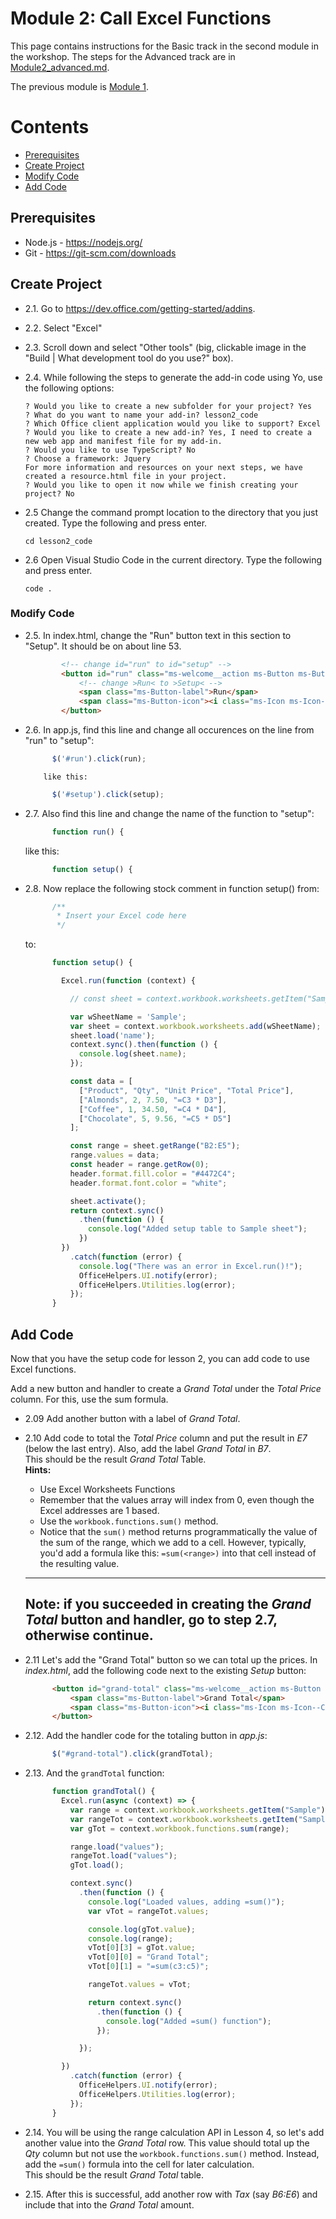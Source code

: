# Module 2: Call Excel Functions
This page contains instructions for the Basic track in the second module in the workshop. The steps for the Advanced track are in [Module2_advanced.md](Module2_advanced.md).

The previous module is [Module 1](Module1.md).

# Contents
* [Prerequisites](#prerequisites)
* [Create Project](#create-project)
* [Modify Code](#modify-code)
* [Add Code](#add-code)

## Prerequisites
- Node.js - <https://nodejs.org/>
- Git - <https://git-scm.com/downloads>

## Create Project

* 2.1. Go to <https://dev.office.com/getting-started/addins>.

* 2.2. Select "Excel"

* 2.3. Scroll down and select "Other tools" (big, clickable image in the "Build | What development tool do you use?" box).

* 2.4. While following the steps to generate the add-in code using Yo, use the following options:  
    ```
    ? Would you like to create a new subfolder for your project? Yes                                                
    ? What do you want to name your add-in? lesson2_code                                                            
    ? Which Office client application would you like to support? Excel                                              
    ? Would you like to create a new add-in? Yes, I need to create a new web app and manifest file for my add-in.   
    ? Would you like to use TypeScript? No                                                                          
    ? Choose a framework: Jquery                                                                                    
    For more information and resources on your next steps, we have created a resource.html file in your project.    
    ? Would you like to open it now while we finish creating your project? No                                       
    ```

* 2.5 Change the command prompt location to the directory that you just created. Type the following and press enter.  
    ```
    cd lesson2_code
    ```

* 2.6 Open Visual Studio Code in the current directory. Type the following and press enter.  
    ```
    code .
    ```

### Modify Code

* 2.5. In index.html, change the "Run" button text in this section to "Setup". It
should be on about line 53.  
    ```html
            <!-- change id="run" to id="setup" -->
            <button id="run" class="ms-welcome__action ms-Button ms-Button--hero ms-u-slideUpIn20">
                <!-- change >Run< to >Setup< -->
                <span class="ms-Button-label">Run</span>
                <span class="ms-Button-icon"><i class="ms-Icon ms-Icon--ChevronRight"></i></span>
            </button>
    ```

* 2.6. In app.js, find this line and change all occurences on the line from "run" to "setup":  
    ```javascript
          $('#run').click(run);
    ```
          like this: 
    ```javascript
          $('#setup').click(setup);
    ```

* 2.7. Also find this line and change the name of the function to "setup":  
    ```javascript
          function run() {
    ```        
    like this: 
    
    ```javascript
          function setup() {
    ```

* 2.8. Now replace the following stock comment in function setup() from: 
    ```javascript
          /**
           * Insert your Excel code here
           */
    ```  
    
    to: 
    ```javascript
          function setup() {  
    
            Excel.run(function (context) {
    
              // const sheet = context.workbook.worksheets.getItem("Sample");
    
              var wSheetName = 'Sample';
              var sheet = context.workbook.worksheets.add(wSheetName);
              sheet.load('name');
              context.sync().then(function () {
                console.log(sheet.name);
              });
    
              const data = [
                ["Product", "Qty", "Unit Price", "Total Price"],
                ["Almonds", 2, 7.50, "=C3 * D3"],
                ["Coffee", 1, 34.50, "=C4 * D4"],
                ["Chocolate", 5, 9.56, "=C5 * D5"]
              ];
    
              const range = sheet.getRange("B2:E5");
              range.values = data;
              const header = range.getRow(0);
              header.format.fill.color = "#4472C4";
              header.format.font.color = "white";
    
              sheet.activate();
              return context.sync()
                .then(function () {
                  console.log("Added setup table to Sample sheet");
                })
            })
              .catch(function (error) {
                console.log("There was an error in Excel.run()!");
                OfficeHelpers.UI.notify(error);
                OfficeHelpers.Utilities.log(error);
              });
          }
    ```

## Add Code
Now that you have the setup code for lesson 2, you can add code to use Excel functions. 

Add a new button and handler to create a *Grand Total* under the *Total Price* column. For this, use the sum formula.

* 2.09 Add another button with a label of *Grand Total*.

* 2.10 Add code to total the *Total Price* column and put the result in *E7* (below the last entry). Also, add the label *Grand Total* in *B7*.  
    This should be the result *Grand Total* Table.  
    **Hints:**  
    - Use Excel Worksheets Functions
    - Remember that the values array will index from 0, even though the Excel addresses are 1 based.
    - Use the `workbook.functions.sum()` method.
    - Notice that the `sum()` method returns programmatically the value of the sum of the range, which we add to a cell. However, typically, you'd add a formula like this: `=sum(<range>)` into that cell instead of the resulting value.  
    ---
    Note: if you succeeded in creating the *Grand Total* button and handler, go to step **2.7**, otherwise continue.
    ---

* 2.11 Let's add the "Grand Total" button so we can total up the prices. In *index.html*, add the following code next to the existing *Setup* button:  
    ```html
          <button id="grand-total" class="ms-welcome__action ms-Button ms-Button--hero ms-u-slideUpIn20">
              <span class="ms-Button-label">Grand Total</span>
              <span class="ms-Button-icon"><i class="ms-Icon ms-Icon--ChevronRight"></i></span>
          </button>
    ```

* 2.12. Add the handler code for the totaling button in *app.js*:  
    ```javascript
          $("#grand-total").click(grandTotal);
    ```

* 2.13. And the `grandTotal` function:  
    ```javascript
          function grandTotal() {
            Excel.run(async (context) => {
              var range = context.workbook.worksheets.getItem("Sample").getRange("E3:E5");
              var rangeTot = context.workbook.worksheets.getItem("Sample").getRange("B7:E8");
              var gTot = context.workbook.functions.sum(range);
    
              range.load("values");
              rangeTot.load("values");
              gTot.load();
    
              context.sync()
                .then(function () {
                  console.log("Loaded values, adding =sum()");
                  var vTot = rangeTot.values;
    
                  console.log(gTot.value);
                  console.log(range);
                  vTot[0][3] = gTot.value;
                  vTot[0][0] = "Grand Total";
                  vTot[0][1] = "=sum(c3:c5)";
    
                  rangeTot.values = vTot;
    
                  return context.sync()
                    .then(function () {
                      console.log("Added =sum() function");
                    });
    
                });
    
            })
              .catch(function (error) {
                OfficeHelpers.UI.notify(error);
                OfficeHelpers.Utilities.log(error);
              });
          }
    ```

* 2.14. You will be using the range calculation API in Lesson 4, so let's add another value into the *Grand Total* row. This value should total up the *Qty* column but not use the `workbook.functions.sum()` method. Instead, add the `=sum()` formula into the cell for later calculation.  
    This should be the result *Grand Total* table.

* 2.15. After this is successful, add another row with *Tax* (say *B6:E6*) and include that into the *Grand Total* amount.
